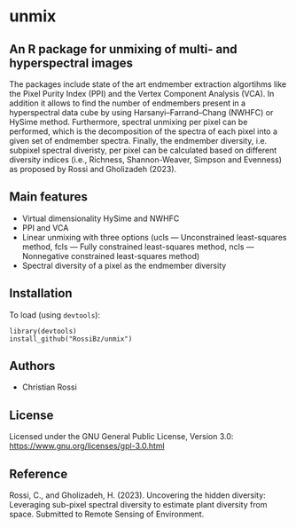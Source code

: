 # unmix


## An R package for unmixing of multi- and hyperspectral images

The packages include state of the art endmember extraction algortihms like the Pixel Purity Index (PPI) and the Vertex Component Analysis (VCA). 
In addition it allows to find the number of endmembers present in a hyperspectral data cube by using Harsanyi–Farrand–Chang (NWHFC) or HySime method.
Furthermore, spectral unmixing per pixel can be performed,  which is the decomposition of the spectra of each pixel into a given set of endmember spectra.
Finally, the endmember diversity, i.e. subpixel spectral diveristy, per pixel can be calculated based on different diversity indices (i.e., Richness, Shannon-Weaver, Simpson and Evenness) 
as proposed by Rossi and Gholizadeh (2023).


## Main features

* Virtual dimensionality HySime and NWHFC
* PPI and VCA
* Linear unmixing with three options (ucls — Unconstrained least-squares method, fcls — Fully constrained least-squares method, 
ncls — Nonnegative constrained least-squares method)
* Spectral diversity of a pixel as the endmember diversity


## Installation

To load (using `devtools`):

```Rscript
library(devtools)
install_github("RossiBz/unmix")
```


## Authors

* Christian Rossi

## License

Licensed under the GNU General Public License, Version 3.0: https://www.gnu.org/licenses/gpl-3.0.html

## Reference

Rossi, C., and Gholizadeh, H. (2023). Uncovering the hidden diversity: Leveraging sub-pixel spectral diversity to estimate plant diversity from space. Submitted to Remote Sensing of Environment.

